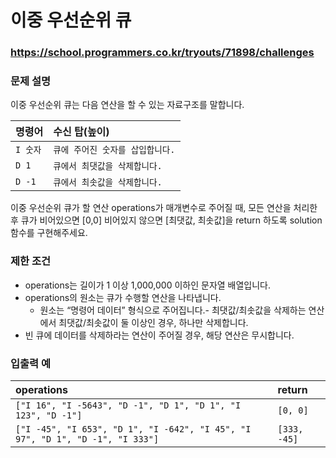 # 이중 우선순위 큐

### https://school.programmers.co.kr/tryouts/71898/challenges

### 문제 설명

이중 우선순위 큐는 다음 연산을 할 수 있는 자료구조를 말합니다.

| 명령어   | 수신 탑(높이)                    |
| :------- | :------------------------------- |
| `I 숫자` | `큐에 주어진 숫자를 삽입합니다.` |
| `D 1`    | `큐에서 최댓값을 삭제합니다.`    |
| `D -1`   | `큐에서 최솟값을 삭제합니다.`    |

이중 우선순위 큐가 할 연산 operations가 매개변수로 주어질 때, 모든 연산을 처리한 후 큐가 비어있으면 [0,0] 비어있지 않으면 [최댓값, 최솟값]을 return 하도록 solution 함수를 구현해주세요.

### 제한 조건

-   operations는 길이가 1 이상 1,000,000 이하인 문자열 배열입니다.
-   operations의 원소는 큐가 수행할 연산을 나타냅니다.
    -   원소는 “명령어 데이터” 형식으로 주어집니다.- 최댓값/최솟값을 삭제하는 연산에서 최댓값/최솟값이 둘 이상인 경우, 하나만 삭제합니다.
-   빈 큐에 데이터를 삭제하라는 연산이 주어질 경우, 해당 연산은 무시합니다.

### 입출력 예

| operations                                                                    | return       |
| :---------------------------------------------------------------------------- | :----------- |
| `["I 16", "I -5643", "D -1", "D 1", "D 1", "I 123", "D -1"]`                  | `[0, 0]`     |
| `["I -45", "I 653", "D 1", "I -642", "I 45", "I 97", "D 1", "D -1", "I 333"]` | `[333, -45]` |

